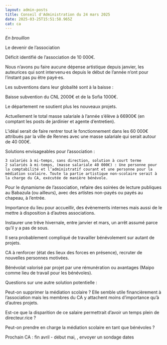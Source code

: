 ```yaml
---
layout: admin-posts
title: Conseil d'Administration du 24 mars 2025
date: 2025-03-25T15:51:58.965Z
cat: ca
---
```

*En brouillon*

Le devenir de l’association

Déficit identifié de l’association de 10 000€.

Nous n’avons pu faire aucune dépense artistique depuis janvier, les auteurices qui sont intervenu·es depuis le début de l’année n’ont pour l’instant pas pu être payé·es. 

Les subventions dans leur globalité sont à la baisse : 

Baisse subvention du CNL 2000€ et de la Sofia 1000€.

Le département ne soutient plus les nouveaux projets.

Actuellement le total masse salariale à l’année s’élève à 66900€ (en comptant les posts de jardinier et agente d’entretien).

L’idéal serait de faire rentrer tout le fonctionnement dans les 60 000€ attribués par la ville de Rennes avec une masse salariale qui serait autour de 40 000€.

Solutions envisageables pour l’association :

    3 salariés à mi-temps, sans direction, solution à court terme
    2 salariés à mi-temps, (masse salariale 40 000€) : Une personne pour la comptabilité et l’administratif courant et une personne pour la médiation scolaire. Toute la partie artistique non-scolaire serait à la charge du CA, exécutée de manière bénévole. 

Pour le dynamisme de l’association, refaire des soirées de lecture publiques au Babazula (ou ailleurs), avec des artistes non-payés ou payés au chapeau, à l’entrée.

Importance du lieu pour accueillir, des évènements internes mais aussi de le mettre à disposition à d’autres associations.

Instaurer une trêve hivernale, entre janvier et mars, un arrêt assumé parce qu’il y a pas de sous. 

Il sera probablement compliqué de travailler bénévolement sur autant de projets.

CA à renforcer (état des lieux des forces en présence), recruter de nouvelles personnes motivées.

Bénévolat valorisé par projet par une rémunération ou avantages (Maipo comme lieu de travail pour les bénévoles).

Questions sur une autre solution potentielle : 

Peut-on supprimer la médiation scolaire ? Elle semble utile financièrement à l’association mais les membres du CA y attachent moins d’importance qu’à d’autres projets. 

Est-ce que la disparition de ce salaire permettrait d’avoir un temps plein de directeur.rice ? 

Peut-on prendre en charge la médiation scolaire en tant que bénévoles ? 

Prochain CA : fin avril - début mai, , envoyer un sondage dates